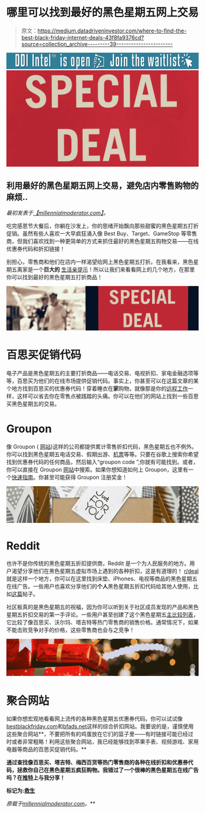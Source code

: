 # 哪里可以找到最好的黑色星期五网上交易

> 原文：<https://medium.datadriveninvestor.com/where-to-find-the-best-black-friday-internet-deals-43f8fa9376cd?source=collection_archive---------39----------------------->

[![](img/28c6cc3aff9c2848e20d829253f589b7.png)](http://www.track.datadriveninvestor.com/DDIBeta11-22)![](img/2dced992f786bbdb19642d2c72d08b8a.png)

## 利用最好的黑色星期五网上交易，避免店内零售购物的麻烦..

*最初发表于*[*【millennialmoderator.com】*](https://millennialmoderator.com/where-to-find-the-best-black-friday-internet-deals)*。*

吃完感恩节大餐后，你躺在沙发上，你的思绪开始飘向那些甜蜜的黑色星期五打折促销。虽然有些人喜欢一大早疯狂涌入像 Best Buy、Target、GameStop 等零售商，但我们喜欢找到一种更简单的方式来抓住最好的黑色星期五购物交易——在线优惠券代码和折扣链接！

别担心，零售商和他们在店内一样渴望给网上黑色星期五打折。在我看来，黑色星期五离家是一个**巨大的** [生活亲提示](https://millennialmoderator.com/5-clever-life-pro-tips)！所以让我们来看看网上的几个地方，在那里你可以找到最好的黑色星期五打折商品！

![](img/914947eb2ce9d0448637ce4ba291592d.png)

# 百思买促销代码

电子产品是黑色星期五的主要打折商品——电话交易、电视折扣、家电金融选项等等，百思买为他们的在线市场提供促销代码。事实上，你甚至可以在这篇文章的某个地方找到百思买的优惠券代码！穿着睡衣在**家**购物，就像那是你的[远程工作](https://millennialmoderator.com/where-to-find-remote-freelance-jobs)一样，这样可以省去你在零售点被践踏的头痛。你可以在他们的网站上找到一些百思买黑色星期五的交易。

# Groupon

像 Groupon ( [网站](https://www.groupon.com/coupons/stores/bestbuy.com))这样的公司都提供累计零售折扣代码，黑色星期五也不例外。你可以找到黑色星期五电话交易、假期出游、[机票](https://millennialmoderator.com/finding-the-cheapest-flights-online)等等。只要在谷歌上搜索你希望找到优惠券代码的任何商品，然后输入“groupon code ”,你就有可能找到。或者，你可以直接在 Groupon [网站](https://www.groupon.com/coupons/stores/bestbuy.com)中搜索。如果你想知道如何上 Groupon，这里有一个[快速指南](https://www.wikihow.com/Use-a-Groupon-Voucher)。你甚至可能获得 Groupon 注册奖金！

![](img/5b15b5f43c86c78383a8a985aa69b03b.png)

# Reddit

也许不是你传统的黑色星期五折扣提供商，Reddit 是一个为人民服务的地方。用户渴望分享他们在黑色星期五虚拟市场上遇到的各种折扣，这是有道理的！ [r/deal](https://www.reddit.com/r/deals/) 就是这样一个地方，你可以在这里找到床垫、iPhones、电视等商品的黑色星期五在线广告。一些用户也喜欢分享他们的**个人**黑色星期五折扣代码给其他人使用，比如[这篇](https://www.reddit.com/r/deals/comments/9z49kp/high_quality_handcrafted_neckties_use_promo_code/)帖子。

社区板真的是黑色星期五的祝福，因为你可以听到关于社区成员发现的产品和黑色星期五折扣交易的第一手评论。一些用户甚至创建了这个黑色星期五[主比较列表](https://docs.google.com/spreadsheets/d/1TAaNRW4tWwbdnMmczfqykhdknsw-nTb4453_fcGVB5s/htmlview?usp=sharing&sle=true)，它比较了像百思买、沃尔玛、塔吉特等热门零售商的销售价格。通常情况下，如果不能击败竞争对手的价格，这些零售商也会与之竞争！

![](img/acedb4a31c3ef75d05281e13256fd63c.png)

# 聚合网站

如果你想宏观地看看网上流传的各种黑色星期五优惠券代码，你可以试试像[bestblackfriday.com](https://bestblackfriday.com/)和[bfads.net](https://www.bfads.net/)这样的综合折扣网站。我要说的是，谨慎使用这些聚合网站**，不要把所有的鸡蛋放在它们的篮子里——有时链接可能已经过时或者非常粗略！利用这些聚合网站，我已经能够找到苹果手表、视频游戏、家用电器等商品的百思买促销代码。**

**通过查找像百思买、塔吉特、梅西百货等热门零售商的各种在线折扣和优惠券代码，拯救你自己在黑色星期五疯狂购物。我错过了一个很棒的黑色星期五在线广告吗？在[推特](https://twitter.com/alekseyweyman)上与我分享！**

**标记为:[救生](https://millennialmoderator.com/where-to-find-the-best-black-friday-internet-deals#)**

***原载于*[*millennialmoderator.com*](https://millennialmoderator.com/where-to-find-the-best-black-friday-internet-deals)*。***